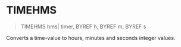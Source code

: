 # TIMEHMS

> TIMEHMS hms| timer, BYREF h, BYREF m, BYREF s

Converts a time-value to hours, minutes and seconds integer values.

